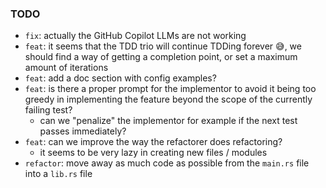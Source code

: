 ### TODO

- `fix`: actually the GitHub Copilot LLMs are not working
- `feat`: it seems that the TDD trio will continue TDDing forever 😅, we should find a way of getting a completion point, or set a maximum amount of iterations
- `feat`: add a doc section with config examples?
- `feat`: is there a proper prompt for the implementor to avoid it being too greedy in implementing the feature beyond the scope of the currently failing test?
    - can we "penalize" the implementor for example if the next test passes immediately?
- `feat`: can we improve the way the refactorer does refactoring?
    - it seems to be very lazy in creating new files / modules
- `refactor`: move away as much code as possible from the `main.rs` file into a `lib.rs` file
